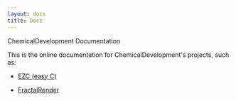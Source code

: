 ```yaml
---
layout: docs
title: Docs
--- 
```


ChemicalDevelopment Documentation

This is the online documentation for ChemicalDevelopment's projects, such as:

  * [EZC (easy C)](./ezc)

  * [FractalRender](./fractalrender)
